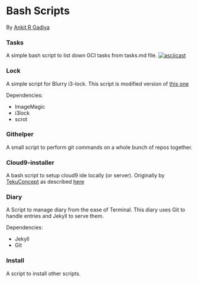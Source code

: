 # Bash Scripts
By [Ankit R Gadiya](https://ankitrgadiya.in)

### Tasks
A simple bash script to list down GCI tasks from tasks.md file.
[![asciicast](https://asciinema.org/a/96349.png)](https://asciinema.org/a/96349)

### Lock
A simple script for Blurry i3-lock.
This script is modified version of [this one](https://gist.github.com/x421/ba39ca927c88b2e0ae5c)

Dependencies:
- ImageMagic
- i3lock
- scrot

### Githelper
A small script to perform git commands on a whole bunch of repos together.

### Cloud9-installer
A bash script to setup cloud9 ide locally (or server). Originally by [TekuConcept](https://github.com/TekuConcept) as
described [here](https://gist.github.com/RIAEvangelist/6335743#gistcomment-1755623)

### Diary
A Script to manage diary from the ease of Terminal. This diary uses Git to handle entries and Jekyll to serve them.

Dependencies:
- Jekyll
- Git

### Install
A script to install other scripts.
